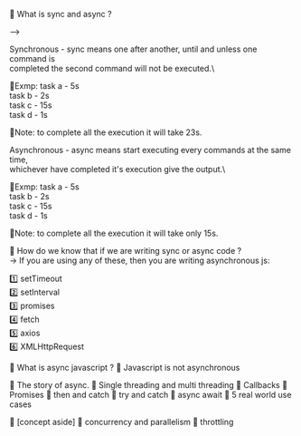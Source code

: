 🎯 What is sync and async ?

-->

Synchronous - sync means one after another, until and unless one command is\
 completed the second command will not be executed.\

🌟Exmp: task a - 5s\
task b - 2s\
task c - 15s\
task d - 1s

📝Note: to complete all the execution it will take 23s.

Asynchronous - async means start executing every commands at the same time,\
 whichever have completed it's execution give the output.\

🌟Exmp: task a - 5s\
task b - 2s\
task c - 15s\
task d - 1s

📝Note: to complete all the execution it will take only 15s.

📌 How do we know that if we are writing sync or async code ?\
-> If you are using any of these, then you are writing asynchronous js:

1️⃣ setTimeout\
2️⃣ setInterval\
3️⃣ promises\
4️⃣ fetch\
5️⃣ axios\
6️⃣ XMLHttpRequest

🎯 What is async javascript ?
🎯 Javascript is not asynchronous

🎯 The story of async.
🎯 Single threading and multi threading
🎯 Callbacks
🎯 Promises
🎯 then and catch
🎯 try and catch
🎯 async await
🎯 5 real world use cases

🎯 [concept aside]
🎯 concurrency and parallelism
🎯 throttling

